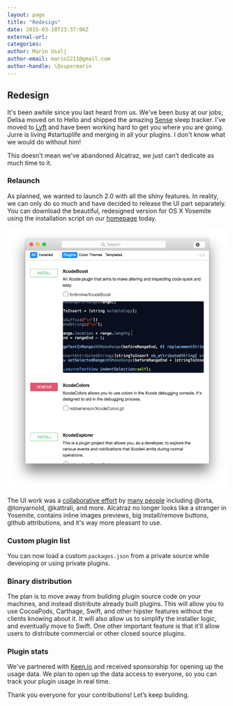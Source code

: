 ```yaml
---
layout: page
title: "Redesign"
date: 2015-03-10T23:37:06Z
external-url:
categories:
author: Marin Usalj
author-email: marin2211@gmail.com
author-handle: \@supermarin
---
```


## Redesign

It's been awhile since you last heard from us.
We've been busy at our jobs; Delisa moved on to Hello and shipped the amazing [Sense](https://hello.is) sleep tracker.
I've moved to [Lyft](https://www.lyft.com) and have been working hard to get you where you are going.
Jurre is living #startuplife and merging in all your plugins. I don't know what we would do without him!

This doesn't mean we've abandoned Alcatraz, we just can’t dedicate as much time to it.

### Relaunch
As planned, we wanted to launch 2.0 with all the shiny features. In reality, we can only do so much and have decided to release the UI part separately. You can download the beautiful, redesigned version for OS X Yosemite using the installation script on our [homepage](http://alcatraz.io) today.

<center>
    <img src=/images/screenshot@2x.png width=687>
</center>

The UI work was a [collaborative effort](https://github.com/supermarin/Alcatraz/pull/154) by [many people](https://github.com/supermarin/Alcatraz/pull/205) including @orta, @tonyarnold, @kattrali, and more.
Alcatraz no longer looks like a stranger in Yosemite, contains inline images previews, big install/remove buttons, github attributions, and it's way more pleasant to use.

### Custom plugin list
You can now load a custom `packages.json` from a private source while developing or using private plugins.

### Binary distribution
The plan is to move away from building plugin source code on your machines, and instead distribute already built plugins. This will allow you to use CocoaPods, Carthage, Swift, and other hipster features without the clients knowing about it. It will also allow us to simplify the installer logic, and eventually move to Swift. One other important feature is that it'll allow users to distribute commercial or other closed source plugins.

### Plugin stats
We've partnered with [Keen.io](https://keen.io) and received sponsorship for opening up the usage data. We plan to open up the data access to everyone, so you can track your plugin usage in real time.

Thank you everyone for your contributions! Let’s keep building.

